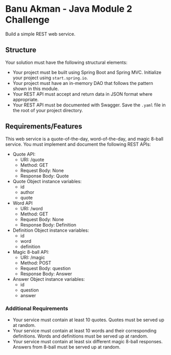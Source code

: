 # Banu Akman - Java Module 2 Challenge

Build a simple REST web service.

## Structure

Your solution must have the following structural elements:

- Your project must be built using Spring Boot and Spring MVC. Initialize your project using `start.spring.io`.
- Your project must have an in-memory DAO that follows the pattern shown in this module.
- Your REST API must accept and return data in JSON format where appropriate.
- Your REST API must be documented with Swagger. Save the `.yaml` file in the root of your project directory.

## Requirements/Features

This web service is a quote-of-the-day, word-of-the-day, and magic 8-ball service. You must implement and document the following REST APIs:

- Quote API:
  - URI: /quote
  - Method: GET
  - Request Body: None
  - Response Body: Quote
- Quote Object instance variables:
  - id
  - author
  - quote
- Word API
  - URI: /word
  - Method: GET
  - Request Body: None
  - Response Body: Definition
- Definition Object instance variables:
  - id
  - word
  - definition
- Magic 8-ball API:
  - URI: /magic
  - Method: POST
  - Request Body: question
  - Response Body: Answer
- Answer Object instance variables:
  - id
  - question
  - answer


### Additional Requirements

- Your service must contain at least 10 quotes. Quotes must be served up at random.
- Your service must contain at least 10 words and their corresponding definitions. Words and definitions must be served up at random.
- Your service must contain at least six different magic 8-ball responses. Answers from 8-ball must be served up at random.
